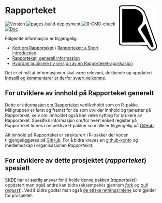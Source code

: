# Rapporteket <a href="https://rapporteket.github.io/rapporteket/"><img src="man/figures/logo.svg" align="right" height="150" /></a>

<!-- badges: start -->
[![Version](https://img.shields.io/github/v/release/rapporteket/rapporteket?sort=semver)](https://github.com/rapporteket/rapporteket/releases)
[![pages-build-deployment](https://github.com/Rapporteket/rapporteket/actions/workflows/pages/pages-build-deployment/badge.svg)](https://github.com/Rapporteket/rapporteket/actions/workflows/pages/pages-build-deployment)
[![R-CMD-check](https://github.com/Rapporteket/rapporteket/actions/workflows/R-CMD-check.yaml/badge.svg)](https://github.com/Rapporteket/rapporteket/actions/workflows/R-CMD-check.yaml)
[![Doc](https://img.shields.io/badge/Forside-blue.svg)](https://rapporteket.github.io/rapporteket/)
<!-- badges: end -->


Følgende informasjon er tilgjengelig:

- [Kort om Rapporteket](https://rapporteket.github.io/rapporteket/articles/p_01_kort_introduksjon.html) / [Rapporteket: a Short Introduction](https://rapporteket.github.io/rapporteket/articles/p_02_short_introduction.html)
- [Rapporteket, generell informasjon](https://rapporteket.github.io/rapporteket/articles/p_03_generell_informasjon.html)
- [Hvordan publisere ny versjon av en Rapporteket-applikasjon](https://rapporteket.github.io/rapporteket/articles/p_04_ny_release.html)

Det er et mål at informasjonen skal være relevant, dekkende og oppdatert. [Innspill og kommentarer er derfor svært velkomne](https://github.com/Rapporteket/rapporteket/issues).


## For utviklere av innhold på Rapporteket generelt

Dette er [informasjon om Rapporteket](https://rapporteket.github.io/rapporteket) vedlikeholdt som en R-pakke.
Målgruppen er først og fremst for de som utvikler innhold og tjenester på Rapporteket, selv om innholdet også kan være nytting for brukere av Rapporteket.
Spesifikk informasjon om/for hvert enkelt register på Rapporteket finnes i respektive R-pakker som alle er tilgjengelig på [GitHub](https://github.com/Rapporteket).

Alt innhold på Rapporteket er strukturert i R-pakker der koden tilgjengeliggjøres på [GitHub](https://github.com/Rapporteket). For å bidra kreves en [github-konto](https://github.com/join) og medlemsskap i organisasjonen *Rapporteket*.

## For utviklere av dette prosjektet (*rapporteket*) spesielt

[SKDE](https://www.skde.no/) har et særlig ansvar for å holde denne pakken (*rapporteket*) oppdatert men også andre kan bidra (eksempelvis gjennom [*fork*](https://docs.github.com/en/pull-requests/collaborating-with-pull-requests/working-with-forks/fork-a-repo) og [*pull request*](https://docs.github.com/en/pull-requests/collaborating-with-pull-requests/proposing-changes-to-your-work-with-pull-requests/about-pull-requests)). Ved å bidra godtar man også [de etiske retningslinjene](https://rapporteket.github.io/rapporteket/CODE_OF_CONDUCT.html) som gjelder for prosjektet.
